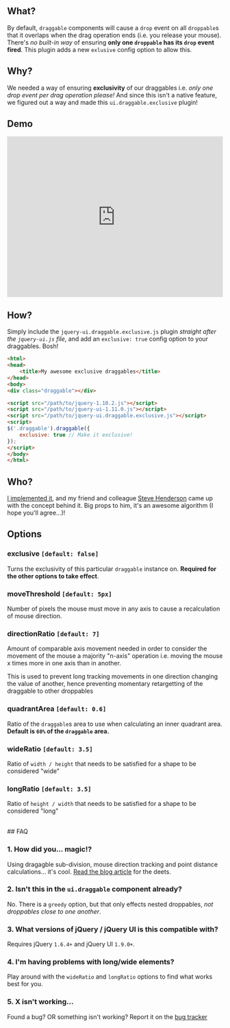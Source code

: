 <a name="why"></a>
## What?
By default, `draggable` components will cause a `drop` event on all `droppable`s that it overlaps when the drag operation ends (i.e. you release your mouse).
There's *no built-in way* of ensuring **only one `droppable` has its `drop` event fired**. This plugin adds a new `exlusive` config option to allow this.

<a name="why"></a>
## Why?
We needed a way of ensuring **exclusivity** of our draggables i.e. *only one drop event per drag operation please!* And since this isn't a native feature,
we figured out a way and made this `ui.draggable.exclusive` plugin!

<a name="demo"></a>
## Demo
<iframe width="100%" height="375" src="http://jsfiddle.net/craga89/68bUg/embedded/result" allowfullscreen="allowfullscreen" frameborder="0"></iframe>

<a name="how"></a>
## How?
Simply include the `jquery-ui.draggable.exclusive.js` plugin *straight after the `jquery-ui.js` file*, and add an `exclusive: true` config option to your draggables. Bosh!

```html
<html>
<head>
	<title>My awesome exclusive draggables</title>
</head>
<body>
<div class="draggable"></div>

<script src="/path/to/jquery-1.10.2.js"></script>
<script src="/path/to/jquery-ui-1.11.0.js"></script>
<script src="/path/to/jquery-ui.draggable.exclusive.js"></script>
<script>
$('.draggable').draggable({
	exclusive: true // Make it exclusive!
});
</script>
</body>
</html>
```

<a name="who"></a>
## Who?
[I implemented it](http://github.com/Craga89), and my friend and colleague [Steve Henderson](https://twitter.com/EasyInbox) came up with the concept behind it. 
Big props to him, it's an awesome algorithm (I hope you'll agree...)!

<a name="options"></a>
## Options

### exclusive `[default: false]`
Turns the exclusivity of this particular `draggable` instance on. **Required for the other options to take effect**.

### moveThreshold `[default: 5px]`
Number of pixels the mouse must move in any axis to cause a recalculation of mouse direction.

### directionRatio `[default: 7]`
Amount of comparable axis movement needed in order to consider the movement of the mouse a majority "n-axis" operation i.e. 
moving the mouse x times more in one axis than in another.

This is used to prevent long tracking movements in one direction changing the value of another, hence preventing momentary retargetting
of the draggable to other droppables

### quadrantArea `[default: 0.6]`
Ratio of the `draggable`s area to use when calculating an inner quadrant area. **Default is `60%` of the `draggable` area.**

### wideRatio `[default: 3.5]`
Ratio of `width / height` that needs to be satisfied for a shape to be considered "wide"

### longRatio `[default: 3.5]`
Ratio of `height / width` that needs to be satisfied for a shape to be considered "long"


<br />
<a name="faq"></a>
## FAQ

### 1. How did you... magic!?
Using dragagble sub-division, mouse direction tracking and point distance calculations... it's cool. 
[Read the blog article](http://blog.craigsworks.com/jquery-ui-draggable-exclusive-draggables) for the deets.

### 2. Isn't this in the `ui.draggable` component already?
No. There is a `greedy` option, but that only effects nested droppables, *not droppables close to one another*.

### 3. What versions of jQuery / jQuery UI is this compatible with?
Requires jQuery `1.6.4+` and jQuery UI `1.9.0+`.

### 4. I'm having problems with long/wide elements?
Play around with the `wideRatio` and `longRatio` options to find what works best for you.

### 5. X isn't working...
Found a bug? OR something isn't working? Report it on the [bug tracker](https://github.com/Craga89/ui.draggable.exclusive/issues)
